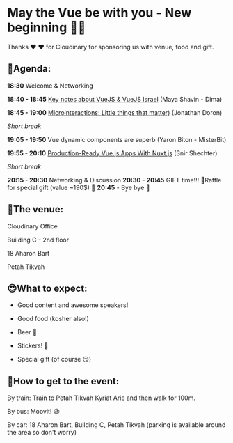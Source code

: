 # May the Vue be with you - New beginning 🎉🎉 #
Thanks ❤️ ❤️ for Cloudinary for sponsoring us with venue, food and gift. 

## 📆Agenda: ##

**18:30** Welcome & Networking

**18:40 - 18:45** [Key notes about VueJS & VueJS Israel](https://slides.com/mayashavin/key-notes-about-vuejs-israel/fullscreen) (Maya Shavin - Dima)

**18:45 - 19:00** [Microinteractions: Little things that matter)](https://link.medium.com/avdSBsTdFW) (Jonathan Doron)

_Short break_

**19:05 - 19:50** Vue dynamic components are superb (Yaron Biton - MisterBit)

**19:55 - 20:10** [Production-Ready Vue.js Apps With Nuxt.js](https://www.slideshare.net/SnirShechter/productionready-vuejs-apps-with-nuxtjs) (Snir Shechter)

_Short break_

**20:15 - 20:30** Networking & Discussion
**20:30 - 20:45** GIFT time!!! 🎁Raffle for special gift (value ~190$) 🎁
**20:45** - Bye bye 🖖

## 🏢The venue: ##
Cloudinary Office

Building C - 2nd floor

18 Aharon Bart

Petah Tikvah

## 😍What to expect: ##
- Good content and awesome speakers!

- Good food (kosher also!)

- Beer 🍺

- Stickers! 🤩

- Special gift (of course 😏)

## 📍How to get to the event: ##
By train: Train to Petah Tikvah Kyriat Arie and then walk for 100m.

By bus: Moovit! 😆

By car: 18 Aharon Bart, Building C, Petah Tikvah (parking is available around the area so don't worry)
